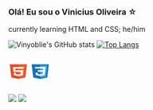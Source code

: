 ### Olá! Eu sou o Vinicius Oliveira ☆

currently learning HTML and CSS; he/him

  ![Vinyoblie's GitHub stats](https://github-readme-stats.vercel.app/api?username=vinyoblie&show_icons=true&theme=dracula) [![Top Langs](https://github-readme-stats.vercel.app/api/top-langs/?username=vinyoblie&layout=donut&theme=dracula)](https://github.com/vinyoblie/github-readme-stats)

  <div style="display: inline_block"><br>
  <img align="center" alt="Vinyoblie-HTML" height="30" width="40" src="https://raw.githubusercontent.com/devicons/devicon/master/icons/html5/html5-original.svg">
  <img align="center" alt="Vinyoblie-CSS" height="30" width="40" src="https://raw.githubusercontent.com/devicons/devicon/master/icons/css3/css3-original.svg">
</div>

##

<div> 
  <a href="https://instagram.com/vinyoblie" target="_blank"><img src="https://img.shields.io/badge/-Instagram-%23E4405F?style=for-the-badge&logo=instagram&logoColor=white" target="_blank"></a>
  <a href = "mailto:vinyoblie@gmail.com"><img src="https://img.shields.io/badge/-Gmail-%23333?style=for-the-badge&logo=gmail&logoColor=white" target="_blank"></a>
</div>

